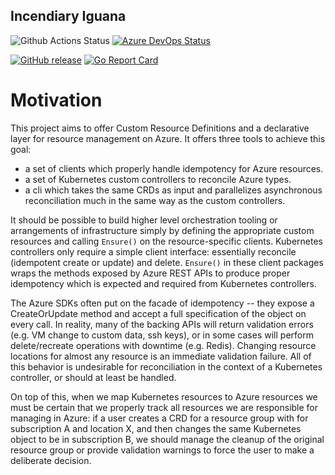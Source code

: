 Incendiary Iguana
---

![Github Actions Status](https://github.com/alexeldeib/incendiary-iguana/workflows/build%20and%20test/badge.svg)
[![Azure DevOps Status](https://dev.azure.com/alexeldeib/incendiary-iguana/_apis/build/status/alexeldeib.incendiary-iguana?branchName=master)](https://dev.azure.com/alexeldeib/incendiary-iguana/_build/latest?definitionId=2&branchName=master)


[![GitHub release](https://img.shields.io/github/release/alexeldeib/incendiary-iguana.svg)](https://GitHub.com/alexeldeib/incendiary-iguana/releases/)
[![Go Report Card](https://goreportcard.com/badge/github.com/alexeldeib/incendiary-iguana)](https://goreportcard.com/report/github.com/alexeldeib/incendiary-iguana)

# Motivation

This project aims to offer Custom Resource Definitions and a declarative layer for resource management on Azure. It offers three tools to achieve this goal: 
- a set of clients which properly handle idempotency for Azure resources.
- a set of Kubernetes custom controllers to reconcile Azure types.
- a cli which takes the same CRDs as input and parallelizes asynchronous reconciliation much in the same way as the custom controllers.

It should be possible to build higher level orchestration tooling or arrangements of infrastructure simply by defining the appropriate custom resources and calling `Ensure()` on the resource-specific clients. Kubernetes controllers only require a simple client interface: essentially reconcile (idempotent create or update) and delete. `Ensure()` in these client packages wraps the methods exposed by Azure REST APIs to produce proper idempotency which is expected and required from Kubernetes controllers.

The Azure SDKs often put on the facade of idempotency -- they expose a CreateOrUpdate method and accept a full specification of the object on every call. In reality, many of the backing APIs will return validation errors (e.g. VM change to custom data, ssh keys), or in some cases will perform delete/recreate operations with downtime (e.g. Redis). Changing resource locations for almost any resource is an immediate validation failure. All of this behavior is undesirable for reconciliation in the context of a Kubernetes controller, or should at least be handled.

On top of this, when we map Kubernetes resources to Azure resources we must be certain that we properly track all resources we are responsible for managing in Azure: if a user creates a CRD for a resource group with for subscription A and location X, and then changes the same Kubernetes object to be in subscription B, we should manage the cleanup of the original resource group or provide validation warnings to force the user to make a deliberate decision.
